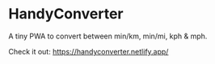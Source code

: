 # HandyConverter

A tiny PWA to convert between min/km, min/mi, kph & mph.

Check it out: https://handyconverter.netlify.app/